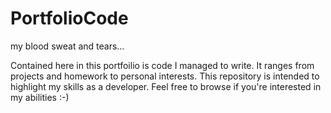 # PortfolioCode
my blood sweat and tears...

Contained here in this portfoilio is code I managed to write. It ranges from projects and homework to personal interests.
This repository is intended to highlight my skills as a developer. Feel free to browse if you're interested in my abilities :-)
